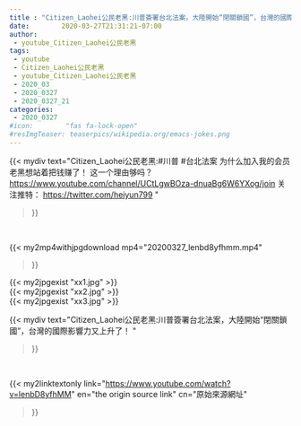 ```yaml
---
title : "Citizen_Laohei公民老黑:川普簽署台北法案，大陸開始“閉關鎖國”，台灣的國際影響力又上升了！ "
date:        2020-03-27T21:31:21-07:00
author:
 - youtube_Citizen_Laohei公民老黑
tags:
 - youtube
 - Citizen_Laohei公民老黑
 - youtube_Citizen_Laohei公民老黑
 - 2020_03
 - 2020_0327
 - 2020_0327_21
categories:
 - 2020_0327
#icon:        "fas fa-lock-open"
#resImgTeaser: teaserpics/wikipedia.org/emacs-jokes.png
---
```


{{< mydiv text="Citizen_Laohei公民老黑:#川普 #台北法案  为什么加入我的会员 老黑想站着把钱赚了！ 这一个理由够吗？ https://www.youtube.com/channel/UCtLgwBOza-dnuaBg6W6YXog/join  关注推特： https://twitter.com/heiyun799 "
>}}
<br>


{{< my2mp4withjpgdownload mp4="20200327_lenbd8yfhmm.mp4"
>}}

{{< my2jpgexist "xx1.jpg" >}}<br>
{{< my2jpgexist "xx2.jpg" >}}<br>
{{< my2jpgexist "xx3.jpg" >}}<br>



{{< mydiv text="Citizen_Laohei公民老黑:川普簽署台北法案，大陸開始“閉關鎖國”，台灣的國際影響力又上升了！ "
>}}
<br>

{{< my2linktextonly link="https://www.youtube.com/watch?v=lenbD8yfhMM"
en="the origin source link" cn="原始來源網址"
>}}


<br>


